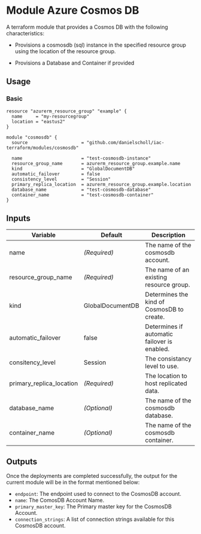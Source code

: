 # Module Azure Cosmos DB

A terraform module that provides a Cosmos DB with the following characteristics:

- Provisions a cosmosdb (sql) instance in the specified resource group using the location of the resource group.

- Provisions a Database and Container if provided


## Usage

### Basic

```
resource "azurerm_resource_group" "example" {
  name     = "my-resourcegroup"
  location = "eastus2"
}

module "cosmosdb" {
  source                    = "github.com/danielscholl/iac-terraform/modules/cosmosdb"

  name                      = "test-cosmosdb-instance"
  resource_group_name       = azurerm_resource_group.example.name
  kind                      = "GlobalDocumentDB"
  automatic_failover        = false
  consistency_level         = "Session"
  primary_replica_location  = azurerm_resource_group.example.location
  database_name             = "test-cosmosdb-database"
  container_name            = "test-cosmosdb-container"
}
```

## Inputs

| Variable                      | Default                              | Description                          | 
| ----------------------------- | ------------------------------------ | ------------------------------------ |
| name                          | _(Required)_                         | The name of the cosmosdb account.    |
| resource_group_name           | _(Required)_                         | The name of an existing resource group. |
| kind                          | GlobalDocumentDB                     | Determines the kind of CosmosDB to create. |
| automatic_failover            | false                                | Determines if automatic failover is enabled. |
| consitency_level              | Session                              | The consistancy level to use.        |
| primary_replica_location      | _(Required)_                         | The location to host replicated data.|
| database_name                 | _(Optional)_                         | The name of the cosmosdb database.   |
| container_name                | _(Optional)_                         | The name of the cosmosdb container.  |


## Outputs

Once the deployments are completed successfully, the output for the current module will be in the format mentioned below:

- `endpoint`: The endpoint used to connect to the CosmosDB account.
- `name`: The ComosDB Account Name.
- `primary_master_key`: The Primary master key for the CosmosDB Account.
- `connection_strings`: A list of connection strings available for this CosmosDB account.

